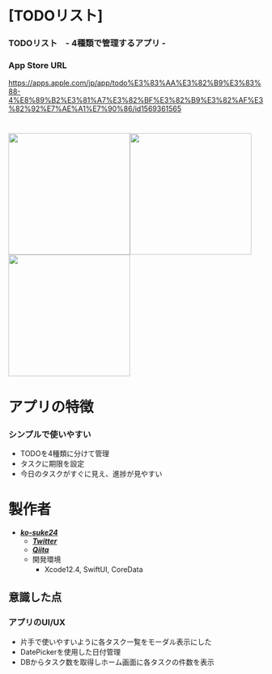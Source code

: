 # [TODOリスト]
### TODOリスト　- 4種類で管理するアプリ -
### App Store URL
https://apps.apple.com/jp/app/todo%E3%83%AA%E3%82%B9%E3%83%88-4%E8%89%B2%E3%81%A7%E3%82%BF%E3%82%B9%E3%82%AF%E3%82%92%E7%AE%A1%E7%90%86/id1569361565

#

<img src="https://user-images.githubusercontent.com/64761563/120903203-d153ac00-c67f-11eb-8d03-7998523ee872.png" width="240"><img src="https://user-images.githubusercontent.com/64761563/120903210-d7498d00-c67f-11eb-9c95-93052a45a488.png" width="240"><img src="https://user-images.githubusercontent.com/64761563/120903216-e0d2f500-c67f-11eb-8639-a98e3ea1f698.png" width="240">


# アプリの特徴
### シンプルで使いやすい
 - TODOを4種類に分けて管理
 - タスクに期限を設定
 - 今日のタスクがすぐに見え、進捗が見やすい

# 製作者
+ [***ko-suke24***](https://github.com/ko-suke24)
    + [***Twitter***](https://twitter.com/Kou_567)
    + [***Qiita***](https://qiita.com/ko-suke24)
  + 開発環境
      + Xcode12.4, SwiftUI, CoreData　
      
## 意識した点
### アプリのUI/UX
 - 片手で使いやすいように各タスク一覧をモーダル表示にした
 - DatePickerを使用した日付管理
 - DBからタスク数を取得しホーム画面に各タスクの件数を表示
